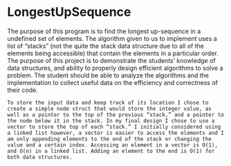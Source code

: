 # LongestUpSequence

  The purpose of this program is to find the longest up-sequence  in a undefined set of elements. The algorithm given to us to implement uses a list of “stacks” (not the quite the stack data structure due to all of the elements being accessible) that contain the elements in a particular order.  The purpose of this project is to demonstrate the students’ knowledge of data structures, and ability to properly design efficient algorithms to solve a problem. The student should be able to analyze the algorithms and the implementation to collect useful data on the efficiency and correctness of their code.

	To store the input data and keep track of its location I chose to create a simple node struct that would store the integer value, as well as a pointer to the top of the previous “stack,” and a pointer to the node below it in the stack. In my final design I chose to use a vector to store the top of each “stack.” I initially considered using a linked list however, a vector is easier to access the elements and I am only appending elements to the end of the stack or changing the value and a certain index. Accessing an element in a vector is O(1), and O(n) in a linked list. Adding an element to the end is O(1) for both data structures. 
